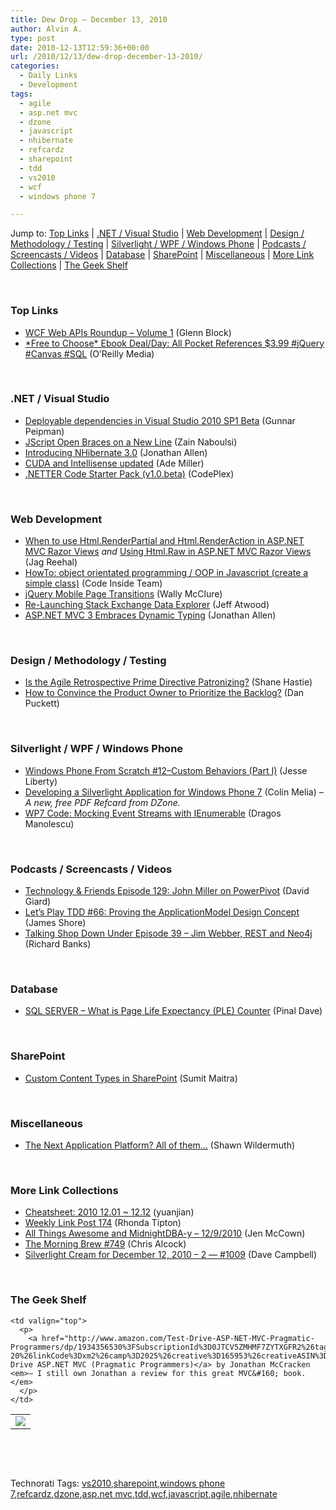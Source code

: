 ```yaml
---
title: Dew Drop – December 13, 2010
author: Alvin A.
type: post
date: 2010-12-13T12:59:36+00:00
url: /2010/12/13/dew-drop-december-13-2010/
categories:
  - Daily Links
  - Development
tags:
  - agile
  - asp.net mvc
  - dzone
  - javascript
  - nhibernate
  - refcardz
  - sharepoint
  - tdd
  - vs2010
  - wcf
  - windows phone 7

---
```

Jump to: [Top Links][1] | [.NET / Visual Studio][2] | [Web Development][3] | [Design / Methodology / Testing][4] | [Silverlight / WPF / Windows Phone][5] | [Podcasts / Screencasts / Videos][6] | [Database][7] | [SharePoint][8] | [Miscellaneous][9] | [More Link Collections][10] | [The Geek Shelf][11] 

&#160;

### <a name="top"></a>Top Links

  * [WCF Web APIs Roundup &#8211; Volume 1][12] (Glenn Block)
  * [\*Free to Choose\* Ebook Deal/Day: All Pocket References $3.99 #jQuery #Canvas #SQL][13] (O&#8217;Reilly Media)

&#160;

### <a name="dotnet"></a>.NET / Visual Studio

  * [Deployable dependencies in Visual Studio 2010 SP1 Beta][14] (Gunnar Peipman)
  * [JScript Open Braces on a New Line][15] (Zain Naboulsi)
  * [Introducing NHibernate 3.0][16] (Jonathan Allen)
  * [CUDA and Intellisense updated][17] (Ade Miller)
  * <a href="http://codebox.codeplex.com/releases/view/57382" target="_blank">.NETTER Code Starter Pack (v1.0.beta)</a> (CodePlex)

&#160;

### <a name="web"></a>Web Development

  * [When to use Html.RenderPartial and Html.RenderAction in ASP.NET MVC Razor Views][18] _and_ [Using Html.Raw in ASP.NET MVC Razor Views][19] (Jag Reehal)
  * [HowTo: object orientated programming / OOP in Javascript (create a simple class)][20] (Code Inside Team)
  * [jQuery Mobile Page Transitions][21] (Wally McClure)
  * [Re-Launching Stack Exchange Data Explorer][22] (Jeff Atwood)
  * <a href="http://www.infoq.com/news/2010/12/ASPNET-MVC-3-RC-2" target="_blank">ASP.NET MVC 3 Embraces Dynamic Typing</a> (Jonathan Allen)

&#160;

### <a name="design"></a>Design / Methodology / Testing

  * [Is the Agile Retrospective Prime Directive Patronizing?][23] (Shane Hastie)
  * [How to Convince the Product Owner to Prioritize the Backlog?][24] (Dan Puckett)

&#160;

### <a name="silverlight"></a>Silverlight / WPF / Windows Phone

  * [Windows Phone From Scratch #12–Custom Behaviors (Part I)][25] (Jesse Liberty)
  * <a href="http://refcardz.dzone.com/refcardz/developing-silverlight" target="_blank">Developing a Silverlight Application for Windows Phone 7</a> (Colin Melia) _– A new, free PDF Refcard from DZone._
  * [WP7 Code: Mocking Event Streams with IEnumerable][26] (Dragos Manolescu)

&#160;

### <a name="podcasts"></a>Podcasts / Screencasts / Videos

  * <a href="http://feedproxy.google.com/~r/TechnologyAndFriends/~3/oiPTz9iwfhs/tf129.aspx" target="_blank">Technology & Friends Episode 129: John Miller on PowerPivot</a> (David Giard)
  * [Let&#8217;s Play TDD #66: Proving the ApplicationModel Design Concept][27] (James Shore)
  * <a href="http://feedproxy.google.com/~r/TalkingShopDownUnder/~3/LXeG7lOLI6Q/episode-39-jim-webber-rest-and-neo4j.html" target="_blank">Talking Shop Down Under Episode 39 &#8211; Jim Webber, REST and Neo4j</a> (Richard Banks)

&#160;

### <a name="db"></a>Database

  * [SQL SERVER – What is Page Life Expectancy (PLE) Counter][28] (Pinal Dave)

&#160;

### <a name="sp"></a>SharePoint

  * [Custom Content Types in SharePoint][29] (Sumit Maitra)

&#160;

### <a name="misc"></a>Miscellaneous

  * [The Next Application Platform? All of them&#8230;][30] (Shawn Wildermuth)

&#160;

### <a name="links"></a>More Link Collections

  * [Cheatsheet: 2010 12.01 ~ 12.12][31] (yuanjian)
  * [Weekly Link Post 174][32] (Rhonda Tipton)
  * [All Things Awesome and MidnightDBA-y – 12/9/2010][33] (Jen McCown)
  * [The Morning Brew #749][34] (Chris Alcock)
  * [Silverlight Cream for December 12, 2010 &#8211; 2 &#8212; #1009][35] (Dave Campbell)

&#160;

### <a name="shelf"></a>The Geek Shelf

<table border="0" cellspacing="0" cellpadding="0">
  <tr>
    <td>
      <img data-recalc-dims="1" decoding="async" src="https://i0.wp.com/ecx.images-amazon.com/images/I/41jfubSieLL._SL160_.jpg?w=660" />
    </td>
    
    <td valign="top">
      <p>
        <a href="http://www.amazon.com/Test-Drive-ASP-NET-MVC-Pragmatic-Programmers/dp/1934356530%3FSubscriptionId%3D0JTCV5ZMHMF7ZYTXGFR2%26tag%3Dbrdicr-20%26linkCode%3Dxm2%26camp%3D2025%26creative%3D165953%26creativeASIN%3D1934356530">Test-Drive ASP.NET MVC (Pragmatic Programmers)</a> by Jonathan McCracken <em>– I still own Jonathan a review for this great MVC&#160; book.</em>
      </p>
    </td>
  </tr>
</table>

&#160;

<div style="padding-bottom: 0px; margin: 0px; padding-left: 0px; padding-right: 0px; display: inline; float: none; padding-top: 0px" id="scid:C16BAC14-9A3D-4c50-9394-FBFEF7A93539:4bc6a05a-d7e4-4daf-b5e8-e5344bf45307" class="wlWriterEditableSmartContent">
  <!--dotnetkickit-->
</div>

&#160;

<div style="padding-bottom: 0px; margin: 0px; padding-left: 0px; padding-right: 0px; display: inline; float: none; padding-top: 0px" id="scid:0767317B-992E-4b12-91E0-4F059A8CECA8:5c7ae18f-7379-4f76-a77c-ef0f67127dc1" class="wlWriterEditableSmartContent">
  Technorati Tags: <a href="http://technorati.com/tags/vs2010" rel="tag">vs2010</a>,<a href="http://technorati.com/tags/sharepoint" rel="tag">sharepoint</a>,<a href="http://technorati.com/tags/windows+phone+7" rel="tag">windows phone 7</a>,<a href="http://technorati.com/tags/refcardz" rel="tag">refcardz</a>,<a href="http://technorati.com/tags/dzone" rel="tag">dzone</a>,<a href="http://technorati.com/tags/asp.net+mvc" rel="tag">asp.net mvc</a>,<a href="http://technorati.com/tags/tdd" rel="tag">tdd</a>,<a href="http://technorati.com/tags/wcf" rel="tag">wcf</a>,<a href="http://technorati.com/tags/javascript" rel="tag">javascript</a>,<a href="http://technorati.com/tags/agile" rel="tag">agile</a>,<a href="http://technorati.com/tags/nhibernate" rel="tag">nhibernate</a>
</div>

 [1]: https://morningdew-bpc6g3a0fgaxdxcu.eastus2-01.azurewebsites.net/#top
 [2]: https://morningdew-bpc6g3a0fgaxdxcu.eastus2-01.azurewebsites.net/#dotnet
 [3]: https://morningdew-bpc6g3a0fgaxdxcu.eastus2-01.azurewebsites.net/#web
 [4]: https://morningdew-bpc6g3a0fgaxdxcu.eastus2-01.azurewebsites.net/#design
 [5]: https://morningdew-bpc6g3a0fgaxdxcu.eastus2-01.azurewebsites.net/#silverlight
 [6]: https://morningdew-bpc6g3a0fgaxdxcu.eastus2-01.azurewebsites.net/#podcasts
 [7]: https://morningdew-bpc6g3a0fgaxdxcu.eastus2-01.azurewebsites.net/#db
 [8]: https://morningdew-bpc6g3a0fgaxdxcu.eastus2-01.azurewebsites.net/#sp
 [9]: https://morningdew-bpc6g3a0fgaxdxcu.eastus2-01.azurewebsites.net/#misc
 [10]: https://morningdew-bpc6g3a0fgaxdxcu.eastus2-01.azurewebsites.net/#links
 [11]: https://morningdew-bpc6g3a0fgaxdxcu.eastus2-01.azurewebsites.net/#shelf
 [12]: http://feedproxy.google.com/~r/MyTechnobabble/~3/qIAplCNGcWs/wcf-web-apis-roundup-volume-1.aspx
 [13]: http://feeds.oreilly.com/~r/oreilly/news/~3/OQicufvIC9E/dd399.html
 [14]: http://feedproxy.google.com/~r/gunnarpeipman/~3/9SRkZeCFERU/deployable-dependencies-in-visual-studio-2010-sp1-beta.aspx
 [15]: http://feedproxy.google.com/~r/zainnab/~3/ga5sJdUIc7g/jscript-open-braces-on-a-new-line-vstipedit0087.aspx
 [16]: http://www.infoq.com/news/2010/12/NHibernate-3
 [17]: http://www.ademiller.com/blogs/tech/2010/12/cuda-and-intellisense-updated/
 [18]: http://www.arrangeactassert.com/when-to-use-html-renderpartial-and-html-renderaction-in-asp-net-mvc-razor-views/
 [19]: http://www.arrangeactassert.com/using-html-raw-in-asp-net-mvc-razor-views/
 [20]: http://code-inside.de/blog-in/2010/12/13/howto-object-orientated-programming-oop-in-javascript-create-a-simple-class/
 [21]: http://morewally.com/cs/blogs/wallym/archive/2010/12/13/jquery-mobile-page-transitions.aspx
 [22]: http://blog.stackoverflow.com/2010/12/re-launching-stack-exchange-data-explorer/
 [23]: http://www.infoq.com/news/2010/12/prime-directive-partonizing
 [24]: http://www.infoq.com/news/2010/12/po-will-not-prioritize
 [25]: http://feedproxy.google.com/~r/JesseLiberty-SilverlightGeek/~3/_AnxdOsr0CE/
 [26]: http://blogs.msdn.com/b/dragoman/archive/2010/12/12/wp7-code-mocking-event-streams-with-ienumerable.aspx
 [27]: http://jamesshore.com/Blog/Lets-Play/Episode-66.html
 [28]: http://blog.sqlauthority.com/2010/12/13/sql-server-what-is-page-life-expectancy-ple-counter/
 [29]: http://feedproxy.google.com/~r/netCurryRecentArticles/~3/lK6PFnMb3q8/ShowArticle.aspx
 [30]: http://wildermuth.com/2010/12/12/The_Next_Application_Platform_All_of_them
 [31]: http://weblogs.asp.net/yuanjian/archive/2010/12/12/cheatsheet-2010-12-01-12-12.aspx
 [32]: http://rhondatipton.net/2010/12/12/weekly-link-post-174/
 [33]: http://www.sqlservercentral.com/blogs/sql_awesomesauce/archive/2010/12/13/all-things-awesome-and-midnightdba_2D00_y-_1320_-12_2F00_9_2F00_2010.aspx
 [34]: http://feedproxy.google.com/~r/ReflectivePerspective/~3/g1JKzKawFEg/
 [35]: http://geekswithblogs.net/WynApseTechnicalMusings/archive/2010/12/12/143113.aspx